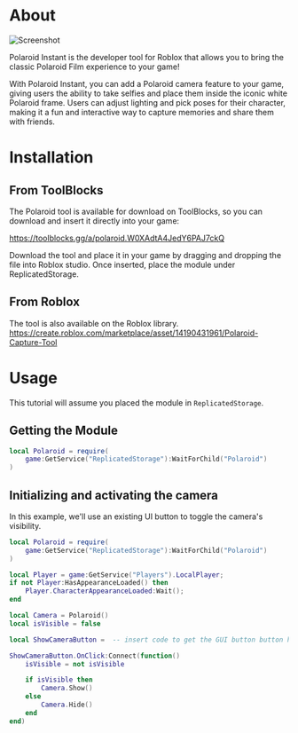 # About

![Screenshot](https://toolblocks.gg/cdn/FbGjBT8zFmqxKuB8riag)

Polaroid Instant is the developer tool for Roblox that allows you to bring the classic Polaroid Film experience
to your game!

With Polaroid Instant, you can add a Polaroid camera feature to your game, giving users the ability to take selfies and
place them inside the iconic white Polaroid frame. Users can adjust lighting and pick poses for their character, making
it a fun and interactive way to capture memories and share them with friends.

# Installation

## From ToolBlocks

The Polaroid tool is available for download on ToolBlocks, so you can download and insert it directly into your game:

https://toolblocks.gg/a/polaroid.W0XAdtA4JedY6PAJ7ckQ

Download the tool and place it in your game by dragging and dropping the file into Roblox studio. Once inserted, place
the module under ReplicatedStorage.

## From Roblox

The tool is also available on the Roblox library.
https://create.roblox.com/marketplace/asset/14190431961/Polaroid-Capture-Tool

# Usage

This tutorial will assume you placed the module in `ReplicatedStorage`.

## Getting the Module

```lua title="example.lua"
local Polaroid = require(
    game:GetService("ReplicatedStorage"):WaitForChild("Polaroid")
)
```

## Initializing and activating the camera

In this example, we'll use an existing UI button to toggle the camera's visibility.

```lua title="example.lua"
local Polaroid = require(
    game:GetService("ReplicatedStorage"):WaitForChild("Polaroid")
)

local Player = game:GetService("Players").LocalPlayer;
if not Player:HasAppearanceLoaded() then
    Player.CharacterAppearanceLoaded:Wait();
end

local Camera = Polaroid()
local isVisible = false

local ShowCameraButton =  -- insert code to get the GUI button button here

ShowCameraButton.OnClick:Connect(function()
    isVisible = not isVisible

    if isVisible then
        Camera.Show()
    else
        Camera.Hide()
    end
end)
```